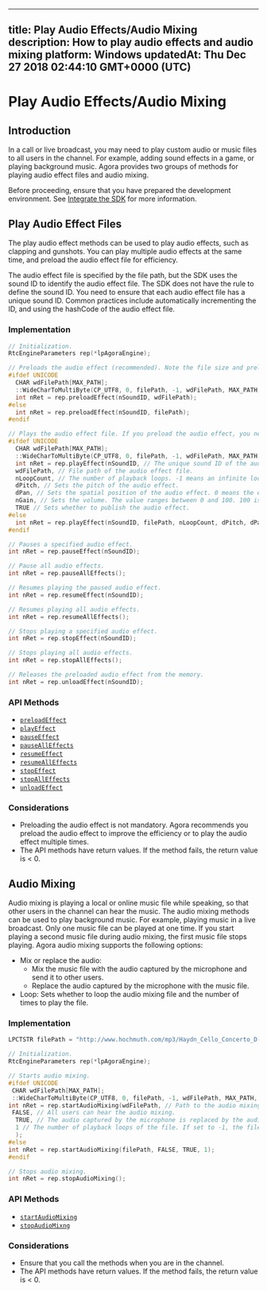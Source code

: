 
---
title: Play Audio Effects/Audio Mixing
description: How to play audio effects and audio mixing
platform: Windows
updatedAt: Thu Dec 27 2018 02:44:10 GMT+0000 (UTC)
---
# Play Audio Effects/Audio Mixing
## Introduction
In a call or live broadcast, you may need to play custom audio or music files to all users in the channel. For example, adding sound effects in a game, or playing background music. Agora provides two groups of methods for playing audio effect files and audio mixing.

Before proceeding, ensure that you have prepared the development environment. See [Integrate the SDK](../../en/Video/windows_video.md) for more information.

## Play Audio Effect Files

The play audio effect methods can be used to play audio effects, such as clapping and gunshots. You can play multiple audio effects at the same time, and preload the audio effect file for efficiency.

The audio effect file is specified by the file path, but the SDK uses the sound ID to identify the audio effect file. The SDK does not have the rule to define the sound ID. You need to ensure that each audio effect file has a unique sound ID. Common practices include automatically incrementing the ID, and using the hashCode of the audio effect file.

### Implementation

```c++
// Initialization.
RtcEngineParameters rep(*lpAgoraEngine);

// Preloads the audio effect (recommended). Note the file size and preload the file before joining the channel.
#ifdef UNICODE
  CHAR wdFilePath[MAX_PATH];
  ::WideCharToMultiByte(CP_UTF8, 0, filePath, -1, wdFilePath, MAX_PATH, NULL, NULL);
  int nRet = rep.preloadEffect(nSoundID, wdFilePath);
#else
  int nRet = rep.preloadEffect(nSoundID, filePath);
#endif

// Plays the audio effect file. If you preload the audio effect, you need to specify nSoundID.
#ifdef UNICODE
  CHAR wdFilePath[MAX_PATH];
  ::WideCharToMultiByte(CP_UTF8, 0, filePath, -1, wdFilePath, MAX_PATH, NULL, NULL);
  int nRet = rep.playEffect(nSoundID, // The unique sound ID of the audio effect.
  wdFilePath, // File path of the audio effect file.
  nLoopCount, // The number of playback loops. -1 means an infinite loop.
  dPitch, // Sets the pitch of the audio effect.
  dPan, // Sets the spatial position of the audio effect. 0 means the effect shows ahead.
  nGain, // Sets the volume. The value ranges between 0 and 100. 100 is the original volume.
  TRUE // Sets whether to publish the audio effect.
#else
  int nRet = rep.playEffect(nSoundID, filePath, nLoopCount, dPitch, dPan, nGain, TRUE);
#endif

// Pauses a specified audio effect.
int nRet = rep.pauseEffect(nSoundID);

// Pause all audio effects.
int nRet = rep.pauseAllEffects();

// Resumes playing the paused audio effect.
int nRet = rep.resumeEffect(nSoundID);

// Resumes playing all audio effects.
int nRet = rep.resumeAllEffects();

// Stops playing a specified audio effect.
int nRet = rep.stopEffect(nSoundID);

// Stops playing all audio effects.
int nRet = rep.stopAllEffects();

// Releases the preloaded audio effect from the memory.
int nRet = rep.unloadEffect(nSoundID);
```

### API Methods

- [`preloadEffect`](https://docs.agora.io/en/Video/API%20Reference/cpp/classagora_1_1rtc_1_1_rtc_engine_parameters.html#a61e4eac3b78f2774ef1b22d69bd4e166)
- [`playEffect`](https://docs.agora.io/en/Video/API%20Reference/cpp/classagora_1_1rtc_1_1_rtc_engine_parameters.html#a26307c09cbbaecee3bd662294a935821)
- [`pauseEffect`](https://docs.agora.io/en/Video/API%20Reference/cpp/classagora_1_1rtc_1_1_rtc_engine_parameters.html#a75fc09bdd0bd8b2bfe9c47770eb1e928)
- [`pauseAllEffects`](https://docs.agora.io/en/Video/API%20Reference/cpp/classagora_1_1rtc_1_1_rtc_engine_parameters.html#a98ff58bdd2b8683bd27a1f75694641dc)
- [`resumeEffect`](https://docs.agora.io/en/Video/API%20Reference/cpp/classagora_1_1rtc_1_1_rtc_engine_parameters.html#adae083a10afd4b316a2071ba8d01ff80)
- [`resumeAllEffects`](https://docs.agora.io/en/Video/API%20Reference/cpp/classagora_1_1rtc_1_1_rtc_engine_parameters.html#a66dd1578478dd3ca163768d1314cd50a)
- [`stopEffect`](https://docs.agora.io/en/Video/API%20Reference/cpp/classagora_1_1rtc_1_1_rtc_engine_parameters.html#ab0520529fe0ca4eb56d75ff4468e4a03)
- [`stopAllEffects`](https://docs.agora.io/en/Video/API%20Reference/cpp/classagora_1_1rtc_1_1_rtc_engine_parameters.html#a7f742bd2262899a90f4a36205995419e)
- [`unloadEffect`](https://docs.agora.io/en/Video/API%20Reference/cpp/classagora_1_1rtc_1_1_rtc_engine_parameters.html#afd2cc4d59101cef1b5dc9296e604d047)

### Considerations

-  Preloading the audio effect is not mandatory. Agora recommends you preload the audio effect to improve the efficiency or to play the audio effect multiple times.
- The API methods have return values. If the method fails, the return value is < 0.

## Audio Mixing

Audio mixing is playing a local or online music file while speaking, so that other users in the channel can hear the music. The audio mixing methods can be used to play background music. For example, playing music in a live broadcast. Only one music file can be played at one time. If you start playing a second music file during audio mixing, the first music file stops playing.
Agora audio mixing supports the following options:

- Mix or replace the audio: 
	- Mix the music file with the audio captured by the microphone and send it to other users.
	- Replace the audio captured by the microphone with the music file.
- Loop: Sets whether to loop the audio mixing file and the number of times to play the file.

### Implementation

```c++
LPCTSTR filePath = "http://www.hochmuth.com/mp3/Haydn_Cello_Concerto_D-1.mp3";

// Initialization.
RtcEngineParameters rep(*lpAgoraEngine);

// Starts audio mixing.
#ifdef UNICODE
 CHAR wdFilePath[MAX_PATH];
 ::WideCharToMultiByte(CP_UTF8, 0, filePath, -1, wdFilePath, MAX_PATH, NULL, NULL);
int nRet = rep.startAudioMixing(wdFilePath, // Path to the audio mixing file.
 FALSE, // All users can hear the audio mixing.
  TRUE, // The audio captured by the microphone is replaced by the audio mixing file.
  1 // The number of playback loops of the file. If set to -1, the file loops infinitely.
  );
#else
int nRet = rep.startAudioMixing(filePath, FALSE, TRUE, 1);
#endif

// Stops audio mixing.
int nRet = rep.stopAudioMixing();
```

### API Methods

- [`startAudioMixing`](https://docs.agora.io/en/Video/API%20Reference/cpp/classagora_1_1rtc_1_1_rtc_engine_parameters.html#a13106dd42b618ab9d1a03f7ea1bc4f2f)
- [`stopAudioMixng`](https://docs.agora.io/en/Video/API%20Reference/cpp/classagora_1_1rtc_1_1_rtc_engine_parameters.html#a1e7955a19257fe8388f79213a1b7ad5b)

### Considerations

- Ensure that you call the methods when you are in the channel.
- The API methods have return values. If the method fails, the return value is < 0.
